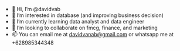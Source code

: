 - 👋 Hi, I’m @davidvab
- 👀 I’m interested in database (and improving business decision)
- 🌱 I’m currently learning data analyst and data engineer
- 💞️ I’m looking to collaborate on fmcg, finance, and marketing
- 📫 You can email me at davidvanab@gmail.com or whatsapp me at +628985344348

<!---
davidvab/davidvab is a ✨ special ✨ repository because its `README.md` (this file) appears on your GitHub profile.
You can click the Preview link to take a look at your changes.
--->
